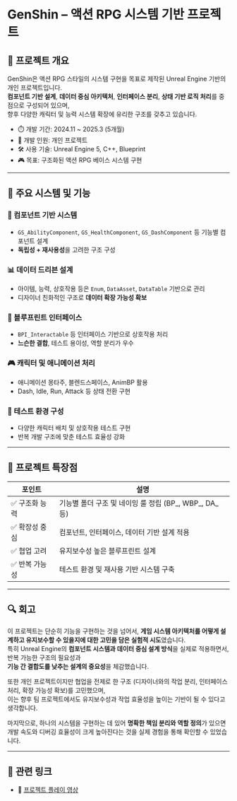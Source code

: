 # GenShin – 액션 RPG 시스템 기반 프로젝트

## 📌 프로젝트 개요
GenShin은 액션 RPG 스타일의 시스템 구현을 목표로 제작된 Unreal Engine 기반의 개인 프로젝트입니다.  
**컴포넌트 기반 설계**, **데이터 중심 아키텍처**, **인터페이스 분리**, **상태 기반 로직 처리**를 중점으로 구성되어 있으며,  
향후 다양한 캐릭터 및 능력 시스템 확장에 유리한 구조를 갖추고 있습니다.

- ⏱️ 개발 기간: 2024.11 ~ 2025.3 (5개월)
- 👤 개발 인원: 개인 프로젝트
- 🛠️ 사용 기술: Unreal Engine 5, C++, Blueprint
- 🎮 목표: 구조화된 액션 RPG 베이스 시스템 구현

---

## 🧩 주요 시스템 및 기능

### 🧱 컴포넌트 기반 시스템
- `GS_AbilityComponent`, `GS_HealthComponent`, `GS_DashComponent` 등 기능별 컴포넌트 설계
- **독립성 + 재사용성**을 고려한 구조 구성

### 📊 데이터 드리븐 설계
- 아이템, 능력, 상호작용 등은 `Enum`, `DataAsset`, `DataTable` 기반으로 관리
- 디자이너 친화적인 구조로 **데이터 확장 가능성 확보**

### 🔗 블루프린트 인터페이스
- `BPI_Interactable` 등 인터페이스 기반으로 상호작용 처리
- **느슨한 결합**, 테스트 용이성, 역할 분리가 우수

### 🎮 캐릭터 및 애니메이션 처리
- 애니메이션 몽타주, 블렌드스페이스, AnimBP 활용
- Dash, Idle, Run, Attack 등 상태 전환 구현

### 🧪 테스트 환경 구성
- 다양한 캐릭터 배치 및 상호작용 테스트 구현
- 반복 개발 구조에 맞춘 테스트 효율성 강화

---

## 🌟 프로젝트 특장점

| 포인트 | 설명 |
|--------|------|
| ✅ 구조화 능력 | 기능별 폴더 구조 및 네이밍 룰 정립 (BP_, WBP_, DA_ 등) |
| ✅ 확장성 중심 | 컴포넌트, 인터페이스, 데이터 기반 설계 적용 |
| ✅ 협업 고려 | 유지보수성 높은 블루프린트 설계 |
| ✅ 반복 가능성 | 테스트 환경 및 재사용 기반 시스템 구축 |

---

## 🔍 회고

이 프로젝트는 단순히 기능을 구현하는 것을 넘어서, **게임 시스템 아키텍처를 어떻게 설계하고 유지보수할 수 있을지에 대한 고민을 담은 실험적 시도**였습니다.  
특히 Unreal Engine의 **컴포넌트 시스템과 데이터 중심 설계 방식**을 실제로 적용하면서, 반복 가능한 구조의 필요성과  
**기능 간 결합도를 낮추는 설계의 중요성**을 체감했습니다.

또한 개인 프로젝트이지만 협업을 전제로 한 구조 (디자이너와의 작업 분리, 인터페이스 처리, 확장 가능성 확보)를 고민했으며,  
이는 향후 팀 프로젝트에서도 유지보수성과 작업 효율성을 높이는 기반이 될 수 있다고 생각합니다.

마지막으로, 하나의 시스템을 구현하는 데 있어 **명확한 책임 분리와 역할 정의**가 있으면  
개발 속도와 디버깅 효율성이 크게 높아진다는 것을 실제 경험을 통해 확인할 수 있었습니다.

---

## 🔗 관련 링크

- 🎥 [프로젝트 플레이 영상](업로드예정)
